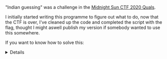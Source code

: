 "Indian guessing"  was a challenge in the [Midnight Sun CTF 2020 Quals](https://ctftime.org/event/935).

I initially started writing this programme to figure out what to do, now that the CTF is over, I've cleaned up the code and completed the script with the flag, thought I might aswell publish my version if somebody wanted to use this somewhere.



If you want to know how to solve this:
<details>
"The service read a float from stdin and tries to approximate it using bisection. If the approximation is close enough we lose.

Therefore, we could send a NaN since it's a valid float and by specification NaN != NaN" 
Source: [https://ctftime.org/writeup/19344](https://ctftime.org/writeup/19344)
</details>
